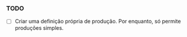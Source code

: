 ### TODO

- [ ] Criar uma definição própria de produção. Por enquanto, só permite produções simples.
